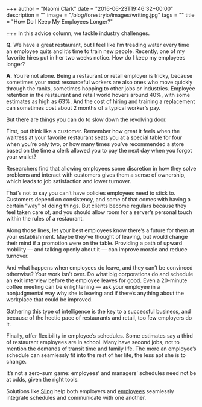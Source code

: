 +++
author = "Naomi Clark"
date = "2016-06-23T19:46:32+00:00"
description = ""
image = "/blog/forestryio/images/writing.jpg"
tags = ""
title = "How Do I Keep My Employees Longer?"

+++
In this advice column, we tackle industry challenges.

**Q.** We have a great restaurant, but I feel like I’m treading water every time an employee quits and it’s time to train new people. Recently, one of my favorite hires put in her two weeks notice. How do I keep my employees longer?

**A.** You’re not alone. Being a restaurant or retail employer is tricky, because sometimes your most resourceful workers are also ones who move quickly through the ranks, sometimes hopping to other jobs or industries. Employee retention in the restaurant and retail world hovers around 40%, with some estimates as high as 63%. And the cost of hiring and training a replacement can sometimes cost about 2 months of a typical worker’s pay.

But there are things you can do to slow down the revolving door.

First, put think like a customer. Remember how great it feels when the waitress at your favorite restaurant seats you at a special table for four when you’re only two, or how many times you’ve recommended a store based on the time a clerk allowed you to pay the next day when you forgot your wallet?

Researchers find that allowing employees some discretion in how they solve problems and interact with customers gives them a sense of ownership, which leads to job satisfaction and lower turnover.

That’s not to say you can’t have policies employees need to stick to. Customers depend on consistency, and some of that comes with having a certain “way” of doing things. But clients become regulars because they feel taken care of, and you should allow room for a server’s personal touch within the rules of a restaurant.

Along those lines, let your best employees know there’s a future for them at your establishment. Maybe they’ve thought of leaving, but would change their mind if a promotion were on the table. Providing a path of upward mobility — and talking openly about it — can improve morale and reduce turnover.

And what happens when employees do leave, and they can’t be convinced otherwise? Your work isn’t over. Do what big corporations do and schedule an exit interview before the employee leaves for good. Even a 20-minute coffee meeting can be enlightening — ask your employee in a nonjudgmental way why she is leaving and if there’s anything about the workplace that could be improved.

Gathering this type of intelligence is the key to a successful business, and because of the hectic pace of restaurants and retail, too few employers do it.

Finally, offer flexibility in employee’s schedules. Some estimates say a third of restaurant employees are in school. Many have second jobs, not to mention the demands of transit time and family life. The more an employee’s schedule can seamlessly fit into the rest of her life, the less apt she is to change.

It’s not a zero-sum game: employees’ and managers’ schedules need not be at odds, given the right tools.

Solutions like [Sling](https://getsling.com) help both employers and [employees](https://getsling.com/blog/post/schedule-my-employees/) seamlessly integrate schedules and communicate with one another.